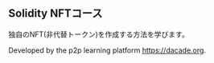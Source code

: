 ## Solidity NFTコース

独自のNFT(非代替トークン)を作成する方法を学びます。

Developed by the p2p learning platform https://dacade.org.